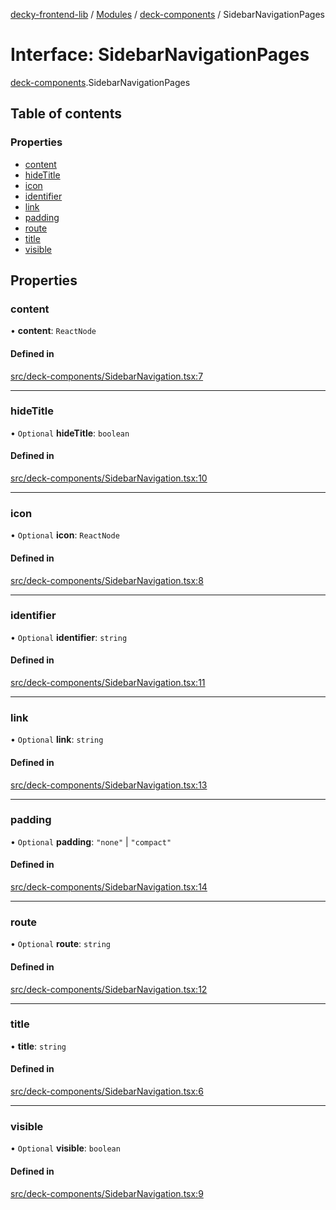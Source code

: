 [decky-frontend-lib](../README.md) / [Modules](../modules.md) / [deck-components](../modules/deck_components.md) / SidebarNavigationPages

# Interface: SidebarNavigationPages

[deck-components](../modules/deck_components.md).SidebarNavigationPages

## Table of contents

### Properties

- [content](deck_components.SidebarNavigationPages.md#content)
- [hideTitle](deck_components.SidebarNavigationPages.md#hidetitle)
- [icon](deck_components.SidebarNavigationPages.md#icon)
- [identifier](deck_components.SidebarNavigationPages.md#identifier)
- [link](deck_components.SidebarNavigationPages.md#link)
- [padding](deck_components.SidebarNavigationPages.md#padding)
- [route](deck_components.SidebarNavigationPages.md#route)
- [title](deck_components.SidebarNavigationPages.md#title)
- [visible](deck_components.SidebarNavigationPages.md#visible)

## Properties

### content

• **content**: `ReactNode`

#### Defined in

[src/deck-components/SidebarNavigation.tsx:7](https://github.com/SteamDeckHomebrew/decky-frontend-lib/blob/82f604a/src/deck-components/SidebarNavigation.tsx#L7)

___

### hideTitle

• `Optional` **hideTitle**: `boolean`

#### Defined in

[src/deck-components/SidebarNavigation.tsx:10](https://github.com/SteamDeckHomebrew/decky-frontend-lib/blob/82f604a/src/deck-components/SidebarNavigation.tsx#L10)

___

### icon

• `Optional` **icon**: `ReactNode`

#### Defined in

[src/deck-components/SidebarNavigation.tsx:8](https://github.com/SteamDeckHomebrew/decky-frontend-lib/blob/82f604a/src/deck-components/SidebarNavigation.tsx#L8)

___

### identifier

• `Optional` **identifier**: `string`

#### Defined in

[src/deck-components/SidebarNavigation.tsx:11](https://github.com/SteamDeckHomebrew/decky-frontend-lib/blob/82f604a/src/deck-components/SidebarNavigation.tsx#L11)

___

### link

• `Optional` **link**: `string`

#### Defined in

[src/deck-components/SidebarNavigation.tsx:13](https://github.com/SteamDeckHomebrew/decky-frontend-lib/blob/82f604a/src/deck-components/SidebarNavigation.tsx#L13)

___

### padding

• `Optional` **padding**: ``"none"`` \| ``"compact"``

#### Defined in

[src/deck-components/SidebarNavigation.tsx:14](https://github.com/SteamDeckHomebrew/decky-frontend-lib/blob/82f604a/src/deck-components/SidebarNavigation.tsx#L14)

___

### route

• `Optional` **route**: `string`

#### Defined in

[src/deck-components/SidebarNavigation.tsx:12](https://github.com/SteamDeckHomebrew/decky-frontend-lib/blob/82f604a/src/deck-components/SidebarNavigation.tsx#L12)

___

### title

• **title**: `string`

#### Defined in

[src/deck-components/SidebarNavigation.tsx:6](https://github.com/SteamDeckHomebrew/decky-frontend-lib/blob/82f604a/src/deck-components/SidebarNavigation.tsx#L6)

___

### visible

• `Optional` **visible**: `boolean`

#### Defined in

[src/deck-components/SidebarNavigation.tsx:9](https://github.com/SteamDeckHomebrew/decky-frontend-lib/blob/82f604a/src/deck-components/SidebarNavigation.tsx#L9)
